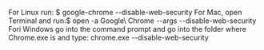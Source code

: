 For Linux run: $ google-chrome --disable-web-security
For Mac, open Terminal and run:$ open -a Google\ Chrome --args --disable-web-security
Fori  Windows go into the command prompt and go into the folder where Chrome.exe is and type: chrome.exe --disable-web-security
